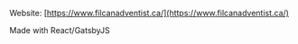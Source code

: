 Website: [https://www.filcanadventist.ca/](https://www.filcanadventist.ca/)

Made with React/GatsbyJS